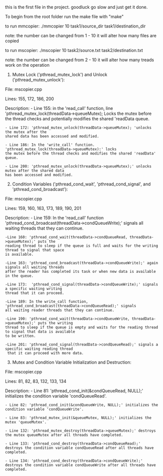 this is the first file in the project. goodluck go slow and just get it done.

To begin from the root folder run the make file with "make"

to run mmcopier:
./mmcopier 10 task1/source_dir task1/destination_dir

note: the number can be changed from 1 - 10 it will alter how many files are copied

to run mscopier:
./mscopier 10 task2/source.txt task2/destination.txt

note: the number can be changed from 2 - 10 it will alter how many treads work on the operation

1. Mutex Lock ('pthread_mutex_lock') and Unlock ('pthread_mutex_unlock'):

File: mscopier.cpp

Lines: 155, 172, 186, 200

Description:
    - Line 155: in the 'read_call' function, line 'pthread_mutex_lock(threadData->queueMutex); 
    Locks the mutex before the thread checks and potentially modifies the shared 'readData queue.

    - Line 172: 'pthread_mutex_unlock(threadData->queueMutex); 'unlocks the mutex after the 
    shared data has been accessed and modified.

    - Line 186: In the 'write_call' function. 'pthread_mutex_lock(threadData->queueMutex):' locks 
    the mutex before the thread checks and modifies the shared 'readData' queue.

    - Line 200: 'pthread_mutex_unlock(threadData->queueMutex);' unlocks mutex after the shared data
    has been accessed and modified.

2. Condition Variables ('pthread_cond_wait', 'pthread_cond_signal', and 'pthread_cond_broadcast'):

File: mscopier.cpp

Lines: 159, 160, 163, 173, 189, 190, 201

Description:
    - Line 159: In the 'read_call' function 'pthread_cond_broadcast(threadData->condQueueWrite);' 
    signals all waiting threads that they can continue.

    -Line 160: 'pthread_cond_wait(threadData->condQueueRead, threadData->queueMutex);' puts the 
    reading thread to sleep if the queue is full and waits for the writing thread to signal that space 
    is available.

    -Line 163: 'pthread_cond_broadcast(threadData->condQueueWrite);' again signals all waiting threads 
    after the reader has completed its task or when new data is available in the queue.

    -Line 173:  'pthread_cond_signal(threadData->condQueueWrite);' signals a specific waiting writing
    thread that it can proceed.

    -Line 189: In the write_call function, 'pthread_cond_broadcast(threadData->condQueueRead);' signals 
    all waiting reader threads that they can continue.

    -Line 190: 'pthread_cond_wait(threadData->condQueueWrite, threadData->queueMutex);' puts the writing 
    thread to sleep if the queue is empty and waits for the reading thread to signal that data is available 
    to be written.

    -Line 201: 'pthread_cond_signal(threadData->condQueueRead);' signals a specific waiting reading thread
     that it can proceed with more data.

3. Mutex and Condition Variable Initialization and Destruction:

File: mscopier.cpp

Lines: 81, 82, 83, 132, 133, 134

Description:
    - Line 81: 'pthread_cond_init(&condQueueRead, NULL);' initializes the condition variable 'condQueueRead'.

    - Line 82: 'pthread_cond_init(&condQueueWrite, NULL);' initializes the condition variable 'condQueueWrite'.

    - Line 83: 'pthread_mutex_init(&queueMutex, NULL);' initializes the mutex 'queueMutex'.

    - Line 132: 'pthread_mutex_destroy(threadData->queueMutex);' destroys the mutex queueMutex after all threads have completed.

    - Line 133: 'pthread_cond_destroy(threadData->condQueueRead);' destroys the condition variable condQueueRead after all threads have completed.

    - Line 134: 'pthread_cond_destroy(threadData->condQueueWrite);' destroys the condition variable condQueueWrite after all threads have completed.